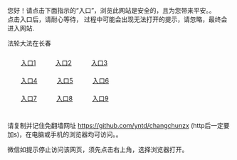 您好！请点击下面指示的“入口”，浏览此网站是安全的，且为您带来平安。。 <br/>
点击入口后，请耐心等待， 过程中可能会出现无法打开的提示，请忽略，最终会进入网站. </br>

法轮大法在长春<br/>
<div style="padding:10px"><a style="margin:20px" target="_blank" href="https://d15rsclxxlmb46.cloudfront.net/2Qpsp?uqgsw" id="ccLink1" rel="nofollow">入口1</a> <a target="_blank" style="margin:20px" href="https://d2loz7nl8c5j8q.cloudfront.net/2Qpsp?wjjuiqz" id="ccLink2" rel="nofollow">入口2</a> <a style="margin:20px" target="_blank" href="https://d2g7zxhngxwwfe.cloudfront.net/2Qpsp?xscmp" id="ccLink3" rel="nofollow">入口3</a></div>

<div style="padding:10px" ><a style="margin:20px" target="_blank" href="https://d15rsclxxlmb46.cloudfront.net/2Qpsp?uqgsw" id="ccLink4" rel="nofollow">入口4</a> <a style="margin:20px" href="https://d2loz7nl8c5j8q.cloudfront.net/2Qpsp?wjjuiqz" target="_blank" id="ccLink5" rel="nofollow">入口5</a> <a style="margin:20px" href="https://d2g7zxhngxwwfe.cloudfront.net/2Qpsp?xscmp" target="_blank" id="ccLink6" rel="nofollow">入口6</a></div>

<div style="padding:10px"><a style="margin:20px" target="_blank" href="https://d15rsclxxlmb46.cloudfront.net/2Qpsp?uqgsw" id="ccLink7" rel="nofollow">入口7</a> <a style="margin:20px" href="https://d2loz7nl8c5j8q.cloudfront.net/2Qpsp?wjjuiqz" target="_blank" id="ccLink8" rel="nofollow">入口8</a> <a style="margin:20px" target="_blank" href="https://d2g7zxhngxwwfe.cloudfront.net/2Qpsp?xscmp" id="ccLink9" rel="nofollow">入口9</a></div>

<br/>



请复制并记住免翻墙网址 https://github.com/yntd/changchunzx (http后一定要加s)，在电脑或手机的浏览器均可访问。。<br/>

微信如提示停止访问该网页，须先点击右上角，选择浏览器打开。
